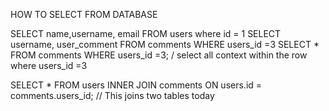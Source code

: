 HOW TO SELECT FROM DATABASE

SELECT name,username, email FROM users where id = 1
SELECT username, user_comment FROM comments WHERE users_id =3
SELECT * FROM comments WHERE users_id =3; / select all context within the row where users_id =3

SELECT * FROM users INNER JOIN comments ON users.id = comments.users_id; // This joins two tables today

